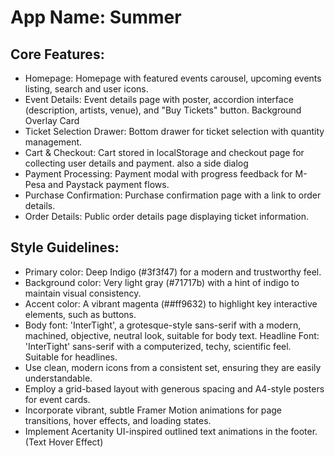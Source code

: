 # **App Name**: Summer

## Core Features:

- Homepage: Homepage with featured events carousel, upcoming events listing, search and user icons.
- Event Details: Event details page with poster, accordion interface (description, artists, venue), and "Buy Tickets" button. Background Overlay Card
- Ticket Selection Drawer: Bottom drawer for ticket selection with quantity management.
- Cart & Checkout: Cart stored in localStorage and checkout page for collecting user details and payment. also a side dialog
- Payment Processing: Payment modal with progress feedback for M-Pesa and Paystack payment flows.
- Purchase Confirmation: Purchase confirmation page with a link to order details.
- Order Details: Public order details page displaying ticket information.

## Style Guidelines:

- Primary color: Deep Indigo (#3f3f47) for a modern and trustworthy feel.
- Background color: Very light gray (#71717b) with a hint of indigo to maintain visual consistency.
- Accent color: A vibrant magenta (##ff9632) to highlight key interactive elements, such as buttons.
- Body font: 'InterTight', a grotesque-style sans-serif with a modern, machined, objective, neutral look, suitable for body text. Headline Font: 'InterTight' sans-serif with a computerized, techy, scientific feel. Suitable for headlines.
- Use clean, modern icons from a consistent set, ensuring they are easily understandable.
- Employ a grid-based layout with generous spacing and A4-style posters for event cards.
- Incorporate vibrant, subtle Framer Motion animations for page transitions, hover effects, and loading states.
- Implement Acertanity UI-inspired outlined text animations in the footer. (Text Hover Effect)